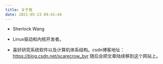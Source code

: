 ```yaml
---
title: 关于我
date: 2021-05-23 09:41:44
---
```


 - Sherlock Wang

 - Linux驱动和内核开发者。

 - 喜好研究系统软件以及计算机体系结构。csdn博客地址：https://blog.csdn.net/scarecrow_byr
   随后会把文章陆续移到这个网站上。
